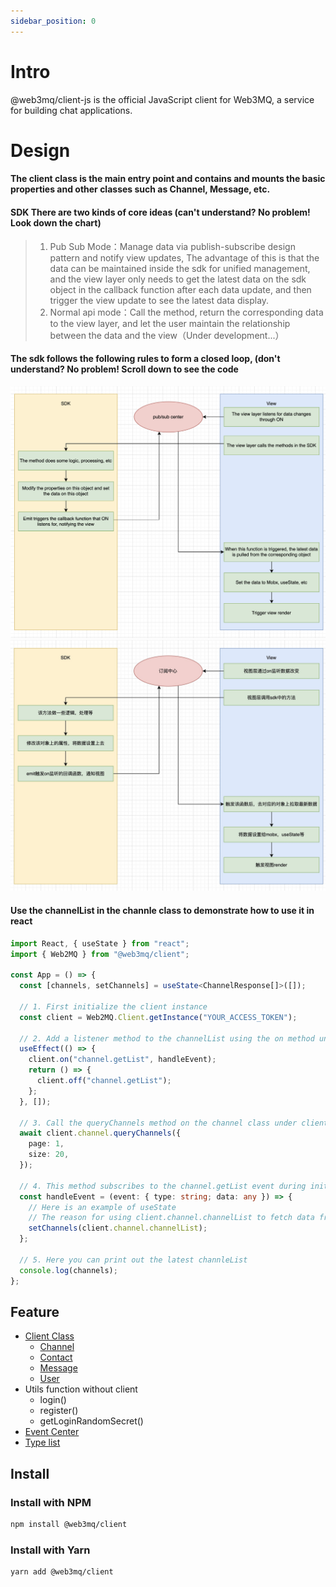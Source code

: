 ```yaml
---
sidebar_position: 0
---
```


# Intro

@web3mq/client-js is the official JavaScript client for Web3MQ, a service for building chat applications.

# Design

#### The client class is the main entry point and contains and mounts the basic properties and other classes such as Channel, Message, etc.

#### SDK There are two kinds of core ideas (can't understand? No problem! Look down the chart)

> 1. Pub Sub Mode：Manage data via publish-subscribe design pattern and notify view updates, The advantage of this is that the data can be maintained inside the sdk for unified management, and the view layer only needs to get the latest data on the sdk object in the callback function after each data update, and then trigger the view update to see the latest data display.
> 2. Normal api mode：Call the method, return the corresponding data to the view layer, and let the user maintain the relationship between the data and the view（Under development...）

#### The sdk follows the following rules to form a closed loop, (don't understand? No problem! Scroll down to see the code

![image](../../static/img/sdkProcessEn.png)
![image](../../static/img/sdkProcess.jpg)

#### Use the channelList in the channle class to demonstrate how to use it in react

```ts
import React, { useState } from "react";
import { Web2MQ } from "@web3mq/client";

const App = () => {
  const [channels, setChannels] = useState<ChannelResponse[]>([]);

  // 1. First initialize the client instance
  const client = Web2MQ.Client.getInstance("YOUR_ACCESS_TOKEN");

  // 2. Add a listener method to the channelList using the on method under the client when the component is initialized
  useEffect(() => {
    client.on("channel.getList", handleEvent);
    return () => {
      client.off("channel.getList");
    };
  }, []);

  // 3. Call the queryChannels method on the channel class under client to get the channelList data
  await client.channel.queryChannels({
    page: 1,
    size: 20,
  });

  // 4. This method subscribes to the channel.getList event during initialization, and after doing some logic in the client.channel.queryChannels method, it will call the emit method to notify all subscribers, which means it will execute this function, and when this function is executed, it means that the channel class We just need to get the latest channelList data from client.channel, and then we can assign it to mobx, redux, useContext, useState, etc. that can trigger view rendering.
  const handleEvent = (event: { type: string; data: any }) => {
    // Here is an example of useState
    // The reason for using client.channel.channelList to fetch data from the sdk tree, rather than using the data returned directly, is to maintain data consistency
    setChannels(client.channel.channelList);
  };

  // 5. Here you can print out the latest channleList
  console.log(channels);
};
```

## Feature

- [Client Class](/docs/Web3MQ-SDK/JS-SDK/client)
  - [Channel](/docs/Web3MQ-SDK/JS-SDK/channel)
  - [Contact](/docs/Web3MQ-SDK/JS-SDK/contact)
  - [Message](/docs/Web3MQ-SDK/JS-SDK/message)
  - [User](/docs/Web3MQ-SDK/JS-SDK/user/)
  <!-- - [User](/docs/Web3MQ-SDK/JS-SDK/) -->
- Utils function without client
  - login()
  - register()
  - getLoginRandomSecret()
- [Event Center](/docs/Web3MQ-SDK/JS-SDK/eventCenter)
- [Type list](/docs//Web3MQ-SDK/JS-SDK/types)

## Install

### Install with NPM

```bash
npm install @web3mq/client
```

### Install with Yarn

```bash
yarn add @web3mq/client
```
